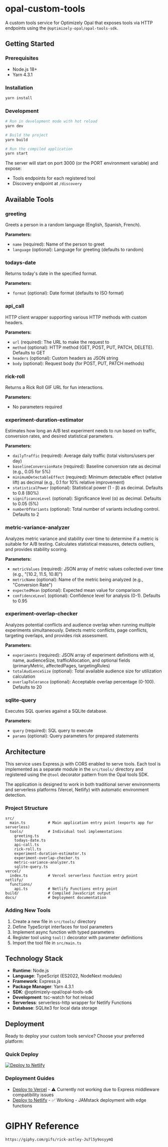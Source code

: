 # opal-custom-tools

A custom tools service for Optimizely Opal that exposes tools via HTTP endpoints using the `@optimizely-opal/opal-tools-sdk`.

## Getting Started

### Prerequisites
- Node.js 18+
- Yarn 4.3.1

### Installation
```bash
yarn install
```

### Development
```bash
# Run in development mode with hot reload
yarn dev

# Build the project
yarn build

# Run the compiled application
yarn start
```

The server will start on port 3000 (or the PORT environment variable) and expose:
- Tools endpoints for each registered tool
- Discovery endpoint at `/discovery`

## Available Tools

### greeting
Greets a person in a random language (English, Spanish, French).

**Parameters:**
- `name` (required): Name of the person to greet
- `language` (optional): Language for greeting (defaults to random)

### todays-date
Returns today's date in the specified format.

**Parameters:**
- `format` (optional): Date format (defaults to ISO format)

### api_call
HTTP client wrapper supporting various HTTP methods with custom headers.

**Parameters:**
- `url` (required): The URL to make the request to
- `method` (optional): HTTP method (GET, POST, PUT, PATCH, DELETE). Defaults to GET
- `headers` (optional): Custom headers as JSON string
- `body` (optional): Request body (for POST, PUT, PATCH methods)

### rick-roll
Returns a Rick Roll GIF URL for fun interactions.

**Parameters:**
- No parameters required

### experiment-duration-estimator
Estimates how long an A/B test experiment needs to run based on traffic, conversion rates, and desired statistical parameters.

**Parameters:**
- `dailyTraffic` (required): Average daily traffic (total visitors/users per day)
- `baselineConversionRate` (required): Baseline conversion rate as decimal (e.g., 0.05 for 5%)
- `minimumDetectableEffect` (required): Minimum detectable effect (relative lift) as decimal (e.g., 0.1 for 10% relative improvement)
- `statisticalPower` (optional): Statistical power (1 - β) as decimal. Defaults to 0.8 (80%)
- `significanceLevel` (optional): Significance level (α) as decimal. Defaults to 0.05 (5%)
- `numberOfVariants` (optional): Total number of variants including control. Defaults to 2

### metric-variance-analyzer
Analyzes metric variance and stability over time to determine if a metric is suitable for A/B testing. Calculates statistical measures, detects outliers, and provides stability scoring.

**Parameters:**
- `metricValues` (required): JSON array of metric values collected over time (e.g., "[10.2, 11.5, 10.8]")
- `metricName` (optional): Name of the metric being analyzed (e.g., "Conversion Rate")
- `expectedMean` (optional): Expected mean value for comparison
- `confidenceLevel` (optional): Confidence level for analysis (0-1). Defaults to 0.95

### experiment-overlap-checker
Analyzes potential conflicts and audience overlap when running multiple experiments simultaneously. Detects metric conflicts, page conflicts, targeting overlaps, and provides risk assessment.

**Parameters:**
- `experiments` (required): JSON array of experiment definitions with id, name, audienceSize, trafficAllocation, and optional fields (primaryMetric, affectedPages, targetingRules)
- `totalAudienceSize` (optional): Total available audience size for utilization calculation
- `overlapTolerance` (optional): Acceptable overlap percentage (0-100). Defaults to 20

### sqlite-query
Executes SQL queries against a SQLite database.

**Parameters:**
- `query` (required): SQL query to execute
- `params` (optional): Query parameters for prepared statements

## Architecture

This service uses Express.js with CORS enabled to serve tools. Each tool is implemented as a separate module in the `src/tools/` directory and registered using the `@tool` decorator pattern from the Opal tools SDK.

The application is designed to work in both traditional server environments and serverless platforms (Vercel, Netlify) with automatic environment detection.

### Project Structure
```
src/
  main.ts          # Main application entry point (exports app for serverless)
  tools/           # Individual tool implementations
    greeting.ts
    todays-date.ts
    api-call.ts
    rick-roll.ts
    experiment-duration-estimator.ts
    experiment-overlap-checker.ts
    metric-variance-analyzer.ts
    sqlite-query.ts
vercel/
  index.ts         # Vercel serverless function entry point
netlify/
  functions/
    api.ts         # Netlify Functions entry point
build/             # Compiled JavaScript output
docs/              # Deployment documentation
```

### Adding New Tools

1. Create a new file in `src/tools/` directory
2. Define TypeScript interfaces for tool parameters
3. Implement async function with typed parameters
4. Register tool using `tool()` decorator with parameter definitions
5. Import the tool file in `src/main.ts`

## Technology Stack

- **Runtime**: Node.js
- **Language**: TypeScript (ES2022, NodeNext modules)
- **Framework**: Express.js
- **Package Manager**: Yarn 4.3.1
- **SDK**: @optimizely-opal/opal-tools-sdk
- **Development**: tsc-watch for hot reload
- **Serverless**: serverless-http wrapper for Netlify Functions
- **Database**: SQLite3 for local data storage

## Deployment

Ready to deploy your custom tools service? Choose your preferred platform:

### Quick Deploy

[![Deploy to Netlify](https://www.netlify.com/img/deploy/button.svg)](https://app.netlify.com/start/deploy?repository=https://github.com/kunalshetye/opal-custom-tools)

### Deployment Guides

- [Deploy to Vercel](docs/vercel-deployment.md) - ⚠️ Currently not working due to Express middleware compatibility issues
- [Deploy to Netlify](docs/netlify-deployment.md) - ✅ Working - JAMstack deployment with edge functions

# GIPHY Reference
```sh
https://giphy.com/gifs/rick-astley-Ju7l5y9osyymQ
```